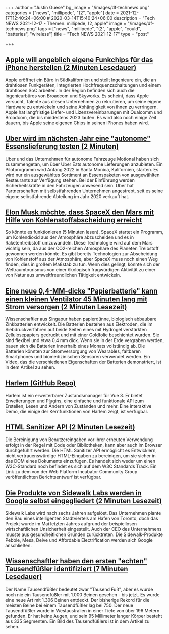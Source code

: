 +++
author = "Justin Guese"
bg_image = "/images/df-technews.png"
categories = ["news", "millipede", "(2", "apple"]
date = 2021-12-17T12:40:24+06:00 # 2020-03-14T15:40:24+06:00
description = "Tech NEWS 2021-12-17 - Themen: millipede, (2, apple"
image = "/images/df-technews.png"
tags = ["news", "millipede", "(2", "apple", "could", "batteries", "wireless"]
title = "Tech NEWS 2021-12-17"
type = "post"

+++

## [Apple will angeblich eigene Funkchips für das iPhone herstellen (2 Minuten Lesedauer)](https://www.macworld.com/article/560257/apple-reportedly-wants-to-make-its-own-wireless-chips-for-the-iphone.html)

 Apple eröffnet ein Büro in Südkalifornien und stellt Ingenieure ein, die an drahtlosen Funkgeräten, integrierten Hochfrequenzschaltungen und einem drahtlosen SoC arbeiten. In der Region befinden sich auch die Ingenieurbüros von Broadcom und Skyworks. Es scheint, dass Apple versucht, Talente aus diesen Unternehmen zu rekrutieren, um seine eigene Hardware zu entwickeln und seine Abhängigkeit von ihnen zu verringern. Apple hat langfristige Liefer- und Lizenzvereinbarungen mit Qualcomm und Broadcom, die bis mindestens 2023 laufen. Es wird also noch einige Zeit dauern, bis Apple seine eigenen Chips in seinen iPhones haben wird.

## [Uber wird im nächsten Jahr eine "autonome" Essenslieferung testen (2 Minuten)](https://www.engadget.com/uber-motional-food-delivery-partnership-183107550.html)

 Uber und das Unternehmen für autonome Fahrzeuge Motional haben sich zusammengetan, um über Uber Eats autonome Lieferungen anzubieten. Ein Pilotprogramm wird Anfang 2022 in Santa Monica, Kalifornien, starten. Es wird nur ein ausgewähltes Sortiment an Essenspaketen von ausgewählten Restaurants zur Verfügung stehen. Bei der Einführung werden Sicherheitskräfte in den Fahrzeugen anwesend sein. Uber hat Partnerschaften mit selbstfahrenden Unternehmen angestrebt, seit es seine eigene selbstfahrende Abteilung im Jahr 2020 verkauft hat.

## [Elon Musk möchte, dass SpaceX den Mars mit Hilfe von Kohlenstoffabscheidung erreicht](https://interestingengineering.com/elon-musk-wants-spacex-to-reach-mars-using-carbon-capture-heres-how-it-could-work)

 So könnte es funktionieren (5 Minuten lesen). SpaceX startet ein Programm, um Kohlendioxid aus der Atmosphäre abzuscheiden und es in Raketentreibstoff umzuwandeln. Diese Technologie wird auf dem Mars wichtig sein, da aus der CO2-reichen Atmosphäre des Planeten Treibstoff gewonnen werden könnte. Es gibt bereits Technologien zur Abscheidung von Kohlenstoff aus der Atmosphäre, aber SpaceX muss noch einen Weg finden, dies in großem Maßstab zu tun. Wenn dies gelingt, könnte sich der Weltraumtourismus von einer ökologisch fragwürdigen Aktivität zu einer von Natur aus umweltfreundlichen Tätigkeit entwickeln.

## [Eine neue 0,4-MM-dicke "Papierbatterie" kann einen kleinen Ventilator 45 Minuten lang mit Strom versorgen (2 Minuten Lesezeit)](https://interestingengineering.com/a-new-04-mm-thick-paper-battery-can-power-a-small-fan-for-45-minutes)

 Wissenschaftler aus Singapur haben papierdünne, biologisch abbaubare Zinkbatterien entwickelt. Die Batterien bestehen aus Elektroden, die im Siebdruckverfahren auf beide Seiten eines mit Hydrogel verstärkten Zellulosepapiers gedruckt und mit einer Goldfolie beschichtet wurden. Sie sind flexibel und etwa 0,4 mm dick. Wenn sie in der Erde vergraben werden, bauen sich die Batterien innerhalb eines Monats vollständig ab. Die Batterien könnten zur Stromversorgung von Wearables, faltbaren Smartphones und biomedizinischen Sensoren verwendet werden. Ein Video, das die verschiedenen Eigenschaften der Batterien demonstriert, ist in dem Artikel zu sehen.

## [Harlem (GitHub Repo)](https://github.com/andrewcourtice/harlem)

 Harlem ist ein erweiterbarer Zustandsmanager für Vue 3. Er bietet Erweiterungen und Plugins, eine einfache und funktionale API zum Erstellen, Lesen und Ändern von Zuständen und mehr. Eine interaktive Demo, die einige der Kernfunktionen von Harlem zeigt, ist verfügbar.

## [HTML Sanitizer API (2 Minuten Lesezeit)](https://css-tricks.com/html-sanitizer-api/)

 Die Bereinigung von Benutzereingaben vor ihrer erneuten Verwendung erfolgt in der Regel mit Code oder Bibliotheken, kann aber auch im Browser durchgeführt werden. Die HTML Sanitizer API ermöglicht es Entwicklern, nicht vertrauenswürdige HTML-Eingaben zu bereinigen, um sie sicher in das DOM eines Dokuments einzufügen. Es handelt sich weder um einen W3C-Standard noch befindet es sich auf dem W3C Standards Track. Ein Link zu dem von der Web Platform Incubator Community Group veröffentlichten Berichtsentwurf ist verfügbar.

## [Die Produkte von Sidewalk Labs werden in Google selbst eingegliedert (2 Minuten Lesezeit)](https://www.engadget.com/sidewalk-labs-products-google-alphabet-151740698.html)

 Sidewalk Labs wird nach sechs Jahren aufgelöst. Das Unternehmen plante den Bau eines intelligenten Stadtviertels am Hafen von Toronto, doch das Projekt wurde im Mai letzten Jahres aufgrund der beispiellosen wirtschaftlichen Unsicherheit eingestellt. Auch der CEO des Unternehmens musste aus gesundheitlichen Gründen zurücktreten. Die Sidewalk-Produkte Pebble, Mesa, Delve und Affordable Electrification werden sich Google anschließen.

## [Wissenschaftler haben den ersten "echten" Tausendfüßler identifiziert (7 Minuten Lesedauer)](https://www.vice.com/en/article/v7dbgx/scientists-have-identified-the-first-true-millipede)

 Der Name Tausendfüßler bedeutet zwar "Tausend Fuß", aber es wurde noch nie ein Tausendfüßler mit 1.000 Beinen gesehen - bis jetzt. Es wurde eine neue Art mit 1.306 Beinen entdeckt. Der bisherige Rekord für die meisten Beine bei einem Tausendfüßler lag bei 750. Der neue Tausendfüßler wurde in Westaustralien in einer Tiefe von über 196 Metern gefunden. Er hat keine Augen, und sein 95 Millimeter langer Körper besteht aus 335 Segmenten. Ein Bild des Tausendfüßlers ist in dem Artikel zu sehen.

